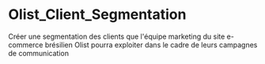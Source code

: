 # Olist_Client_Segmentation
Créer une segmentation des clients que l'équipe marketing du site e-commerce brésilien Olist pourra exploiter dans le cadre de leurs campagnes de communication
